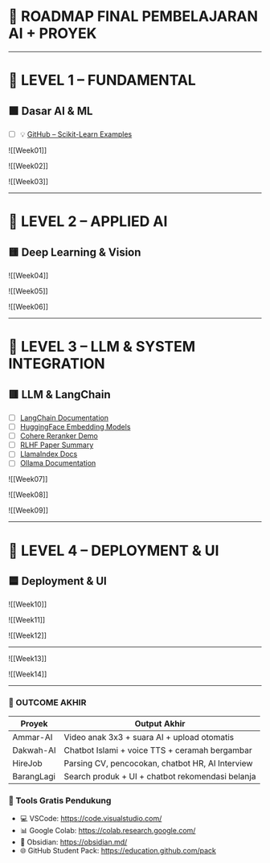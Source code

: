 # 📘 ROADMAP FINAL PEMBELAJARAN AI + PROYEK

---

# 🔰 LEVEL 1 – FUNDAMENTAL
## 🟩 Dasar AI & ML

-  [ ] 💡 [GitHub – Scikit-Learn Examples](https://github.com/ageron/handson-ml)


![[Week01]]

![[Week02]]

![[Week03]]

---

# 🔰 LEVEL 2 – APPLIED AI
## 🟨 Deep Learning & Vision

![[Week04]]

![[Week05]]

![[Week06]]

---

# 🔰 LEVEL 3 – LLM & SYSTEM INTEGRATION
## 🟥 LLM & LangChain

- [ ] [LangChain Documentation](https://docs.langchain.com/)
- [ ] [HuggingFace Embedding Models](https://huggingface.co/spaces/mteb/leaderboard)
- [ ] [Cohere Reranker Demo](https://cohere.com/re-rank)
- [ ] [RLHF Paper Summary](https://huggingface.co/blog/rlhf)
- [ ] [LlamaIndex Docs](https://docs.llamaindex.ai/en/stable/)
- [ ] [Ollama Documentation](https://ollama.com/library)

![[Week07]]

![[Week08]]

![[Week09]]

---

# 🔰 LEVEL 4 – DEPLOYMENT & UI
## 🟦 Deployment & UI


![[Week10]]

![[Week11]]

![[Week12]]

---

![[Week13]]

![[Week14]]

---

### 🎯 OUTCOME AKHIR

| Proyek      | Output Akhir                                               |
|-------------|-------------------------------------------------------------|
| Ammar-AI    | Video anak 3x3 + suara AI + upload otomatis                |
| Dakwah-AI   | Chatbot Islami + voice TTS + ceramah bergambar             |
| HireJob     | Parsing CV, pencocokan, chatbot HR, AI Interview           |
| BarangLagi  | Search produk + UI + chatbot rekomendasi belanja           |

### 🔧 Tools Gratis Pendukung
- 💻 VSCode: https://code.visualstudio.com/
- 📊 Google Colab: https://colab.research.google.com/
- 🧠 Obsidian: https://obsidian.md/
- 🌐 GitHub Student Pack: https://education.github.com/pack

